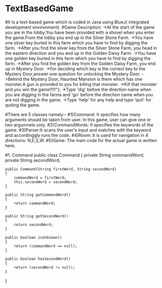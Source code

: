 # TextBasedGame
#It is a text-based game which is coded in Java using BlueJ( integrated development environment).
#Game Description:
->At the start of the game you are in the lobby.You have been provided with a shovel when you enter the game.From the lobby you end up     in the Silver Stone Farm.
->You have one silver key buried in this farm which you have to find by digging the farm.
->After you find the silver key from the Silver Stone Farm, you head in the eastern direction and you end up in the Golden Daisy Farm.
->You have one golden key buried in this farm which you have to find by digging the farm.
->After you find the golden key from the Golden Daisy Farm, you end up in Mystery Door.
->For deciding which key is the correct key to the Mystery Door,answer one question for unlocking the Mystery Door.
->Behind the Mystery Door, Haunted Mansion is there which has one monster.A gun is provided to you for killing that monster.
->Kill that monster and you win the game!!!!!");
->Type 'dig'  before the direction name when you are digging in the farms and 'go' before the direction name when you are not digging in   the game.
->Type 'help' for any help and type 'quit' for quiting the game.

#There are 5 classes namely:-
#1)Command: It specifies how many arguments should be taken from user. In this game, user can give one or two argumnets only. 
#2)CommandWords: It specifies the keywords of the game.
#3)Parser:It scans the user's input and matches with the keyword and accordinggly runs the code.
#4)Room: It is used for navigation in 4 directions: N,E,S,W.
#5)Game: The main code for the actual game is written here.

#1. Command
public class Command
{
    private String commandWord;
    private String secondWord;

    public Command(String firstWord, String secondWord)
    {
        commandWord = firstWord;
        this.secondWord = secondWord;
    }

    public String getCommandWord()
    {
        return commandWord;
    }

    public String getSecondWord()
    {
        return secondWord;
    }

    public boolean isUnknown()
    {
        return (commandWord == null);
    }

    public boolean hasSecondWord()
    {
        return (secondWord != null);
    }
}

